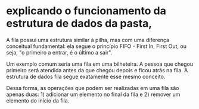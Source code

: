# explicando o funcionamento da estrutura de dados da pasta,

A fila possui uma estrutura similar à pilha, mas com uma diferença conceitual fundamental: ela segue o princípio FIFO - First In, First Out, ou seja, "o primeiro a entrar, é o último a sair".

Um exemplo comum seria uma fila em uma bilheteira. A pessoa que chegou primeiro será atendida antes da que chegou depois e ficou atrás na fila. A estrutura de dados fila segue exatamente esse mesmo conceito.

Dessa forma, as operações que podem ser realizadas em uma fila são apenas duas: 1) adicionar um elemento no final da fila e 2) remover um elemento do início da fila.
